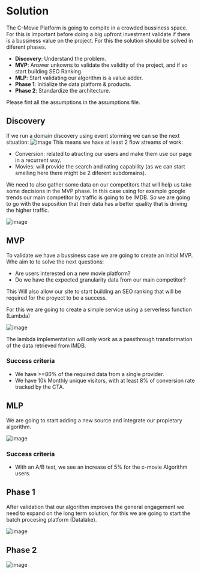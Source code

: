 # Solution

The C-Movie Platform is going to compite in a crowded bussiness space. For this is important before doing a big upfront investment validate if there is a bussiness value on the project. For this the solution should be solved in diferent phases.
- **Discovery**: Understand the problem.
- **MVP**: Answer unkowns to validate the validity of the project, and if so start building SEO Ranking.
- **MLP**: Start validating our algorithm is a value adder.
- **Phase 1**: Initialize the data platform & products.
- **Phase 2**: Standardize the architecture.

Please fint all the assumptions in the assumptions file.

## Discovery

If we run a domain discovery using event storming we can se the next situation:
![image](https://github.com/kanekotic/C-Movie/assets/3071208/bd63e0c8-269e-46ee-aa18-d59308e64ff1)
This means we have at least 2 flow streams of work:
- Conversion: related to atracting our users and make them use our page in a recurrent way.
- Movies: will provide the search and rating capability (as we can start smelling here there might be 2 diferent subdomains).

We need to also gather some data on our competitors that will help us take some decisions in the MVP phase. In this case using for example google trends our main competitor by traffic is going to be IMDB. So we are going to go with the suposition that their data has a better quality that is driving the higher traffic.

![image](https://github.com/kanekotic/C-Movie/assets/3071208/b969786f-b54c-47f3-8e36-cfd630bf5157)

## MVP

To validate we have a bussiness case we are going to create an initial MVP. Whe aim to to solve the next questions:
- Are users interested on a new movie platform?
- Do we have the expected granularity data from our main competitor?

This Will also allow our site to start building an SEO ranking that will be required for the proyect to be a success.

For this we are going to create a simple service using a serverless function (Lambda)

![image](https://github.com/kanekotic/C-Movie/assets/3071208/53c6e801-da68-4e7d-90ba-60a2e430bc75)

The lambda implementation will only work as a passthrough transformation of the data retrieved from IMDB.

### Success criteria 
 - We have >=80% of the required data from a single provider.
 - We have 10k Monthly unique visitors, with at least 8% of conversion rate  tracked by the CTA.

## MLP 

We are going to start adding a new source and integrate our propietary algorithm.

![image](https://github.com/kanekotic/C-Movie/assets/3071208/877e4380-75c4-4382-aed2-e34acfa945f9)


### Success criteria 
 - With an A/B test, we see an increase of 5% for the c-movie Algorithm users.

## Phase 1

After validation that our algorithm improves the general engagement we need to expand on the long term solution, for this we are going to start the batch procesing platform (Datalake). 

![image](https://github.com/kanekotic/C-Movie/assets/3071208/e5785059-e9ad-4f66-b6ed-38144fcb1025)

## Phase 2

![image](https://github.com/kanekotic/C-Movie/assets/3071208/7183e284-1ff2-45f6-bc54-f27e8949afe3)
